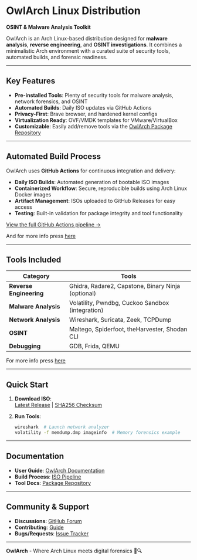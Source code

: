 # OwlArch Linux Distribution  
**OSINT & Malware Analysis Toolkit**  

OwlArch is an Arch Linux-based distribution designed for **malware analysis**, **reverse engineering**, and **OSINT investigations**. It combines a minimalistic Arch environment with a curated suite of security tools, automated builds, and forensic readiness.  

---

## Key Features  
- **Pre-installed Tools**: Plenty of security tools for malware analysis, network forensics, and OSINT  
- **Automated Builds**: Daily ISO updates via GitHub Actions  
- **Privacy-First**: Brave browser, and hardened kernel configs  
- **Virtualization Ready**: OVF/VMDK templates for VMware/VirtualBox  
- **Customizable**: Easily add/remove tools via the [OwlArch Package Repository](https://github.com/Leku2020/owlArchRepo)  

---
## Automated Build Process  
OwlArch uses **GitHub Actions** for continuous integration and delivery:  
- **Daily ISO Builds**: Automated generation of bootable ISO images  
- **Containerized Workflow**: Secure, reproducible builds using Arch Linux Docker images  
- **Artifact Management**: ISOs uploaded to GitHub Releases for easy access  
- **Testing**: Built-in validation for package integrity and tool functionality  

[View the full GitHub Actions pipeline →](https://github.com/Leku2020/owlArchRepo/blob/main/.github/workflows)  

And for more info press [here](https://leku2020.github.io/OwlArch)

---

## Tools Included

| Category               | Tools                                                                 |  
|------------------------|-----------------------------------------------------------------------|  
| **Reverse Engineering** | Ghidra, Radare2, Capstone, Binary Ninja (optional)                    |  
| **Malware Analysis**    | Volatility, Pwndbg, Cuckoo Sandbox (integration)                      |  
| **Network Analysis**    | Wireshark, Suricata, Zeek, TCPDump                                    |  
| **OSINT**               | Maltego, Spiderfoot, theHarvester, Shodan CLI                         |  
| **Debugging**           | GDB, Frida, QEMU                                                      |  

For more info press [here](packages)

---

## Quick Start  
1. **Download ISO**:  
   [Latest Release](https://github.com/Leku2020/owlArchRepo/releases) | [SHA256 Checksum](https://leku2020.github.io/OwlArch/checksums.txt)  

2. **Run Tools**:  
   ```bash  
   wireshark  # Launch network analyzer  
   volatility -f memdump.dmp imageinfo  # Memory forensics example  
   ```  

---

## Documentation  
- **User Guide**: [OwlArch Documentation](https://leku2020.github.io/OwlArch)  
- **Build Process**: [ISO Pipeline](https://github.com/Leku2020/owlArchRepo/blob/main/.github/workflows)  
- **Tool Docs**: [Package Repository](https://leku2020.github.io/owlArchRepo)  

---

## Community & Support  
- **Discussions**: [GitHub Forum](https://github.com/Leku2020/OwlArch/discussions)  
- **Contributing**: [Guide](https://leku2020.github.io/OwlArch/contribute)  
- **Bugs/Requests**: [Issue Tracker](https://github.com/Leku2020/OwlArch/issues) 

---

**OwlArch** - Where Arch Linux meets digital forensics 🦉🔍  
